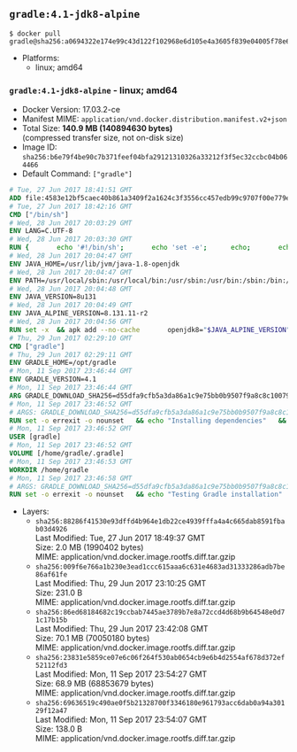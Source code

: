 ## `gradle:4.1-jdk8-alpine`

```console
$ docker pull gradle@sha256:a0694322e174e99c43d122f102968e6d105e4a3605f839e04005f78e65443999
```

-	Platforms:
	-	linux; amd64

### `gradle:4.1-jdk8-alpine` - linux; amd64

-	Docker Version: 17.03.2-ce
-	Manifest MIME: `application/vnd.docker.distribution.manifest.v2+json`
-	Total Size: **140.9 MB (140894630 bytes)**  
	(compressed transfer size, not on-disk size)
-	Image ID: `sha256:b6e79f4be90c7b371feef04bfa29121310326a33212f3f5ec32ccbc04b064466`
-	Default Command: `["gradle"]`

```dockerfile
# Tue, 27 Jun 2017 18:41:51 GMT
ADD file:4583e12bf5caec40b861a3409f2a1624c3f3556cc457edb99c9707f00e779e45 in / 
# Tue, 27 Jun 2017 18:42:16 GMT
CMD ["/bin/sh"]
# Wed, 28 Jun 2017 20:03:29 GMT
ENV LANG=C.UTF-8
# Wed, 28 Jun 2017 20:03:30 GMT
RUN { 		echo '#!/bin/sh'; 		echo 'set -e'; 		echo; 		echo 'dirname "$(dirname "$(readlink -f "$(which javac || which java)")")"'; 	} > /usr/local/bin/docker-java-home 	&& chmod +x /usr/local/bin/docker-java-home
# Wed, 28 Jun 2017 20:04:47 GMT
ENV JAVA_HOME=/usr/lib/jvm/java-1.8-openjdk
# Wed, 28 Jun 2017 20:04:47 GMT
ENV PATH=/usr/local/sbin:/usr/local/bin:/usr/sbin:/usr/bin:/sbin:/bin:/usr/lib/jvm/java-1.8-openjdk/jre/bin:/usr/lib/jvm/java-1.8-openjdk/bin
# Wed, 28 Jun 2017 20:04:48 GMT
ENV JAVA_VERSION=8u131
# Wed, 28 Jun 2017 20:04:49 GMT
ENV JAVA_ALPINE_VERSION=8.131.11-r2
# Wed, 28 Jun 2017 20:04:56 GMT
RUN set -x 	&& apk add --no-cache 		openjdk8="$JAVA_ALPINE_VERSION" 	&& [ "$JAVA_HOME" = "$(docker-java-home)" ]
# Thu, 29 Jun 2017 02:29:10 GMT
CMD ["gradle"]
# Thu, 29 Jun 2017 02:29:11 GMT
ENV GRADLE_HOME=/opt/gradle
# Mon, 11 Sep 2017 23:46:44 GMT
ENV GRADLE_VERSION=4.1
# Mon, 11 Sep 2017 23:46:44 GMT
ARG GRADLE_DOWNLOAD_SHA256=d55dfa9cfb5a3da86a1c9e75bb0b9507f9a8c8c100793ccec7beb6e259f9ed43
# Mon, 11 Sep 2017 23:46:52 GMT
# ARGS: GRADLE_DOWNLOAD_SHA256=d55dfa9cfb5a3da86a1c9e75bb0b9507f9a8c8c100793ccec7beb6e259f9ed43
RUN set -o errexit -o nounset 	&& echo "Installing dependencies" 	&& apk add --no-cache 		bash 		libstdc++ 		&& echo "Installing build dependencies" 	&& apk add --no-cache --virtual .build-deps 		ca-certificates 		openssl 		unzip 		&& echo "Downloading Gradle" 	&& wget -O gradle.zip "https://services.gradle.org/distributions/gradle-${GRADLE_VERSION}-bin.zip" 		&& echo "Checking download hash" 	&& echo "${GRADLE_DOWNLOAD_SHA256} *gradle.zip" | sha256sum -c - 		&& echo "Installing Gradle" 	&& unzip gradle.zip 	&& rm gradle.zip 	&& mkdir /opt 	&& mv "gradle-${GRADLE_VERSION}" "${GRADLE_HOME}/" 	&& ln -s "${GRADLE_HOME}/bin/gradle" /usr/bin/gradle 		&& apk del .build-deps 		&& echo "Adding gradle user and group" 	&& addgroup -S -g 1000 gradle 	&& adduser -D -S -G gradle -u 1000 -s /bin/ash gradle 	&& mkdir /home/gradle/.gradle 	&& chown -R gradle:gradle /home/gradle 		&& echo "Symlinking root Gradle cache to gradle Gradle cache"  	&& ln -s /home/gradle/.gradle /root/.gradle
# Mon, 11 Sep 2017 23:46:52 GMT
USER [gradle]
# Mon, 11 Sep 2017 23:46:52 GMT
VOLUME [/home/gradle/.gradle]
# Mon, 11 Sep 2017 23:46:53 GMT
WORKDIR /home/gradle
# Mon, 11 Sep 2017 23:46:58 GMT
# ARGS: GRADLE_DOWNLOAD_SHA256=d55dfa9cfb5a3da86a1c9e75bb0b9507f9a8c8c100793ccec7beb6e259f9ed43
RUN set -o errexit -o nounset 	&& echo "Testing Gradle installation" 	&& gradle --version
```

-	Layers:
	-	`sha256:88286f41530e93dffd4b964e1db22ce4939fffa4a4c665dab8591fbab03d4926`  
		Last Modified: Tue, 27 Jun 2017 18:49:37 GMT  
		Size: 2.0 MB (1990402 bytes)  
		MIME: application/vnd.docker.image.rootfs.diff.tar.gzip
	-	`sha256:009f6e766a1b230e3ead1ccc615aaa6c631e4683ad31333286adb7be86af61fe`  
		Last Modified: Thu, 29 Jun 2017 23:10:25 GMT  
		Size: 231.0 B  
		MIME: application/vnd.docker.image.rootfs.diff.tar.gzip
	-	`sha256:86ed68184682c19ccbab7445ae3789b7e8a72ccd4d68b9b64548e0d71c17b15b`  
		Last Modified: Thu, 29 Jun 2017 23:42:08 GMT  
		Size: 70.1 MB (70050180 bytes)  
		MIME: application/vnd.docker.image.rootfs.diff.tar.gzip
	-	`sha256:23831e5859ce07e6c06f264f530ab0654cb9e6b4d2554af678d372ef52112fd3`  
		Last Modified: Mon, 11 Sep 2017 23:54:27 GMT  
		Size: 68.9 MB (68853679 bytes)  
		MIME: application/vnd.docker.image.rootfs.diff.tar.gzip
	-	`sha256:69636519c490ae0f5b21328700f3346180e961793acc6dab0a94a30129f12a47`  
		Last Modified: Mon, 11 Sep 2017 23:54:07 GMT  
		Size: 138.0 B  
		MIME: application/vnd.docker.image.rootfs.diff.tar.gzip
